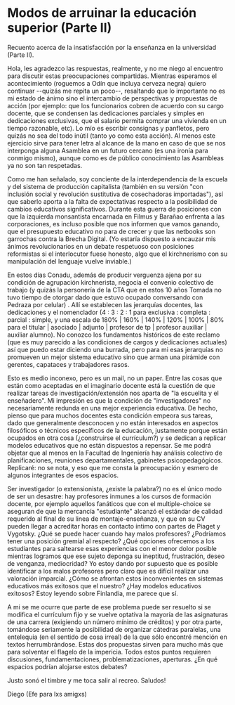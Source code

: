 # Modos de arruinar la educación superior (Parte II)


Recuento acerca de la insatisfacción por la enseñanza en la universidad (Parte
II).

Hola, les agradezco las respuestas, realmente, y no me niego al encuentro para
discutir estas preocupaciones compartidas. Mientras esperamos el acontecimiento
(roguemos a Odín que incluya cerveza negra) quiero continuar --quizás me repita
un poco--, resaltando que lo importante no es mi estado de ánimo sino el
intercambio de perspectivas y propuestas de acción (por ejemplo: que los
funcionarios cobren de acuerdo con su cargo docente, que se condensen las
dedicaciones parciales y simples en dedicaciones exclusivas, que el salario
permita comprar una vivienda en un tiempo razonable, etc). Lo mío es escribir
consignas y panfletos, pero quizás no sea del todo inútil (tanto yo como esta
acción). Al menos este ejercicio sirve para tener letra al alcance de la mano en
caso de que se nos interponga alguna Asamblea en un futuro cercano (es una
ironía para conmigo mismo), aunque como es de público conocimiento las Asambleas
ya no son tan respetadas.

Como me han señalado, soy conciente de la interdependencia de la escuela y del
sistema de producción capitalista (también en su versión \"con inclusión social
y revolución sustitutiva de cosechadoras importadas\"), así que saberlo aporta a
la falta de expectativas respecto a la posibilidad de cambios educativos
significativos. Durante esta guerra de posiciones con que la izquierda
monsantista encarnada en Filmus y Barañao enfrenta a las corporaciones, es
incluso posible que nos informen que vamos ganando, que el presupuesto educativo
no para de crecer y que las netbooks son garrochas contra la Brecha Digital. (Yo
estaría dispuesto a encauzar mis ánimos revolucionarios en un debate respetuoso
con posiciones reformistas si el interlocutor fuese honesto, algo que el
kirchnerismo con su manipulación del lenguaje vuelve inviable.)

En estos días Conadu, además de producir verguenza ajena por su condición de
agrupación kirchnerista, negocia el convenio colectivo de trabajo (y quizás la
personería de la CTA que en estos 10 años Tomada no tuvo tiempo de otorgar dado
que estuvo ocupado conversando con Pedraza por celular) . Allí se establecen las
jerarquías docentes, las dedicaciones y el nomenclador (4 : 3 : 2 : 1 para
exclusiva : completa : parcial : simple, y una escala de 180% \| 160% \| 140% \|
120% \| 100% \| 80% para el titular \| asociado \| adjunto \| profesor de tp \|
profesor auxiliar \| auxiliar alumno). No conozco los fundamentos históricos de
este reclamo (que es muy parecido a las condiciones de cargos y dedicaciones
actuales) así que puedo estar diciendo una burrada, pero para mi esas jerarquías
no promueven un mejor sistema educativo sino que arman una pirámide con
gerentes, capataces y trabajadores rasos.

Esto es medio inconexo, pero es un mail, no un paper. Entre las cosas que están
como aceptadas en el imaginario docente está la cuestión de que realizar tareas
de investigación/extensión nos aparta de \"la escuelita y el enseñadero\". Mi
impresión es que la condición de \"investigadores\" no necesariamente redunda en
una mejor experiencia educativa. De hecho, pienso que para muchos docentes esta
condición empeora sus tareas, dado que generalmente desconocen y no están
interesados en aspectos filosóficos o técnicos específicos de la educación,
justamente porque están ocupados en otra cosa (¿construirse el currículum?) y se
dedican a replicar modelos educativos que no están dispuestos a repensar. Se me
podrá objetar que al menos en la Facultad de Ingeniería hay análisis colectivo
de planificaciones, reuniones departamentales, gabinetes psicopedagógicos.
Replicaré: no se nota, y eso que me consta la preocupación y esmero de algunos
integrantes de esos espacios.

Ser investigador (o extensionista, ¿existe la palabra?) no es el único modo de
ser un desastre: hay profesores inmunes a los cursos de formación docente, por
ejemplo aquellos fanáticos que con el multiple-choice se aseguran de que la
mercancía \"estudiante\" alcanzó el estándar de calidad requerido al final de su
linea de montaje-enseñanza, y que en su CV pueden llegar a acreditar horas en
contacto íntimo con partes de Piaget y Vygotsky. ¿Qué se puede hacer cuando hay
malos profesores? ¿Podríamos tener una posición gremial al respecto? ¿Qué
opciones ofrecemos a los estudiantes para saltearse esas experiencias con el
menor dolor posible mientras logramos que ese sujeto deponga su ineptitud,
frustración, deseo de venganza, mediocridad? Yo estoy dando por supuesto que es
posible identificar a los malos profesores pero claro que es difícil realizar
una valoración imparcial. ¿Cómo se afrontan estos inconvenientes en sistemas
educativos más exitosos que el nuestro? ¿Hay modelos educativos exitosos? Estoy
leyendo sobre Finlandia, me parece que sí.

A mi se me ocurre que parte de ese problema puede ser resuelto si se modifica el
currículum fijo y se vuelve optativa la mayoría de las asignaturas de una
carrera (exigiendo un número mínimo de créditos) y por otra parte, tomándose
seriamente la posibilidad de organizar cátedras paralelas, una entelequia (en el
sentido de cosa irreal) de la que sólo encontré mención en textos
herrumbrándose. Estas dos propuestas sirven para mucho más que para solventar el
flagelo de la impericia. Todos estos puntos requieren discusiones,
fundamentaciones, problematizaciones, aperturas. ¿En qué espacios podrían
alojarse estos debates?

Justo sonó el timbre y me toca salir al recreo. Saludos!

Diego (Efe para lxs amigxs)

